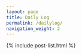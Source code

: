 ```yaml
---
layout: page
title: Daily Log
permalink: /dailylog/
navigation_weight: 2
---
```


<section class="cf measure-wide-l center ph0 pv0 pv5-l">
  {% include post-list.html %}
</section>
